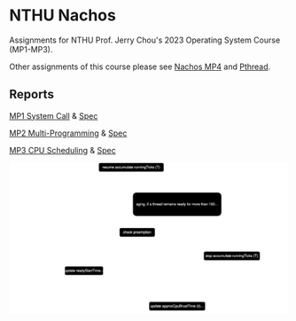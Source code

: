 # NTHU Nachos
Assignments for NTHU Prof. Jerry Chou's 2023 Operating System Course (MP1-MP3).

Other assignments of this course please see [Nachos MP4](https://github.com/yhkuo41/NTHU_Nachos_MP4) and [Pthread](https://github.com/yhkuo41/NTHU_OS_Pthread).
## Reports
[MP1 System Call](./MP1_report_41.pdf) & [Spec](./2023_MP1_Spec_v1.pdf)

[MP2 Multi-Programming](./MP2_report_41.pdf) & [Spec](./2023_MP2_spec_v2.pdf)

[MP3 CPU Scheduling](./MP3_report_73.pdf) & [Spec](./2023_MP3_spec_v2.pdf)

![](./MP3_thread_state.svg) 
